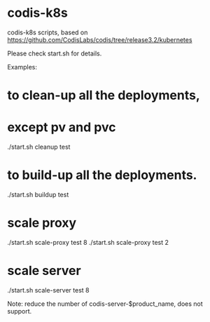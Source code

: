 # codis-k8s
codis-k8s scripts, based on https://github.com/CodisLabs/codis/tree/release3.2/kubernetes

Please check start.sh for details.

Examples:
# to clean-up all the deployments, 
# except pv and pvc
./start.sh cleanup test

# to build-up all the deployments.
./start.sh buildup test

# scale proxy
./start.sh scale-proxy test 8
./start.sh scale-proxy test 2

# scale server
./start.sh scale-server test 8

Note:
reduce the number of codis-server-$product_name, does not support.

